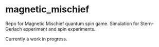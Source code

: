 # magnetic_mischief
Repo for Magnetic Mischief quantum spin game. Simulation for Stern-Gerlach experiment and spin experiments. 

Currently a work in progress.
